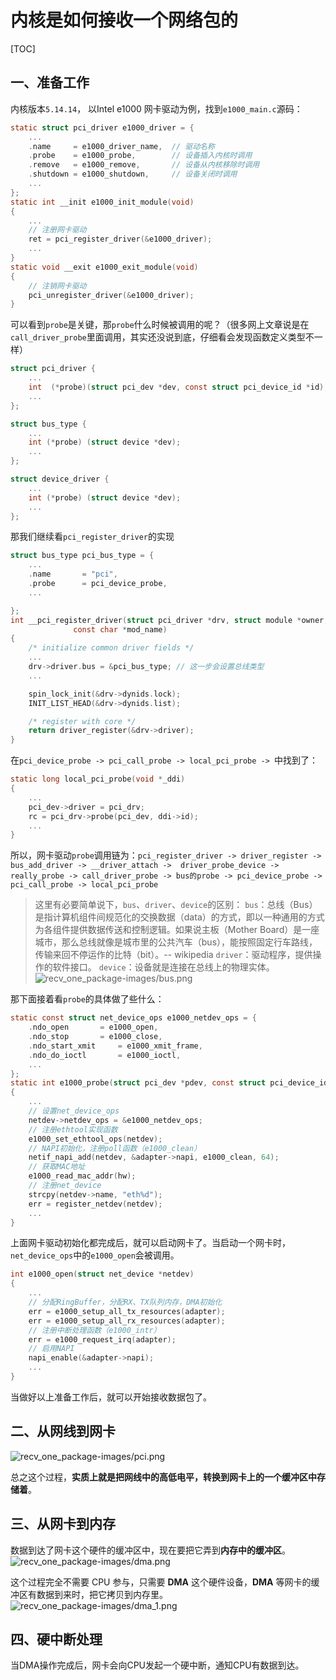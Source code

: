 # 内核是如何接收一个网络包的

[TOC]



## 一、准备工作

内核版本`5.14.14`， 以Intel e1000 网卡驱动为例，找到`e1000_main.c`源码：

```c
static struct pci_driver e1000_driver = {
	...
	.name     = e1000_driver_name,	// 驱动名称
	.probe    = e1000_probe,		// 设备插入内核时调用
	.remove   = e1000_remove,		// 设备从内核移除时调用
	.shutdown = e1000_shutdown,		// 设备关闭时调用
	...
};
static int __init e1000_init_module(void)
{
	...
	// 注册网卡驱动
	ret = pci_register_driver(&e1000_driver);
	...
}
static void __exit e1000_exit_module(void)
{
	// 注销网卡驱动
	pci_unregister_driver(&e1000_driver);
}
```

可以看到`probe`是关键，那`probe`什么时候被调用的呢？（很多网上文章说是在`call_driver_probe`里面调用，其实还没说到底，仔细看会发现函数定义类型不一样）

```c
struct pci_driver {
	...
	int  (*probe)(struct pci_dev *dev, const struct pci_device_id *id);	/* New device inserted */
	...
};

struct bus_type {
	...
	int (*probe) (struct device *dev);
	...
};

struct device_driver {
	...
	int (*probe) (struct device *dev);
	...
};
```

那我们继续看`pci_register_driver`的实现
```c
struct bus_type pci_bus_type = {
	...
	.name		= "pci",
	.probe		= pci_device_probe,
	...

};
int __pci_register_driver(struct pci_driver *drv, struct module *owner,
			  const char *mod_name)
{
	/* initialize common driver fields */
	...
	drv->driver.bus = &pci_bus_type; // 这一步会设置总线类型
	...

	spin_lock_init(&drv->dynids.lock);
	INIT_LIST_HEAD(&drv->dynids.list);

	/* register with core */
	return driver_register(&drv->driver);
}
```
在`pci_device_probe -> pci_call_probe -> local_pci_probe -> `中找到了：
```c
static long local_pci_probe(void *_ddi)
{
	...
	pci_dev->driver = pci_drv;
	rc = pci_drv->probe(pci_dev, ddi->id);
	...
}
```

所以，网卡驱动`probe`调用链为：`pci_register_driver -> driver_register -> bus_add_driver -> __driver_attach ->  driver_probe_device -> really_probe -> call_driver_probe -> bus的probe -> pci_device_probe -> pci_call_probe -> local_pci_probe`

> 这里有必要简单说下，`bus`、`driver`、`device`的区别：
> `bus`：总线（Bus）是指计算机组件间规范化的交换数据（data）的方式，即以一种通用的方式为各组件提供数据传送和控制逻辑。如果说主板（Mother Board）是一座城市，那么总线就像是城市里的公共汽车（bus），能按照固定行车路线，传输来回不停运作的比特（bit）。-- wikipedia
> `driver`：驱动程序，提供操作的软件接口。
> `device`：设备就是连接在总线上的物理实体。
> ![recv_one_package-images/bus.png](recv_one_package-images/bus.png)

那下面接着看`probe`的具体做了些什么：
```c
static const struct net_device_ops e1000_netdev_ops = {
	.ndo_open		= e1000_open,
	.ndo_stop		= e1000_close,
	.ndo_start_xmit		= e1000_xmit_frame,
	.ndo_do_ioctl		= e1000_ioctl,
	...
};
static int e1000_probe(struct pci_dev *pdev, const struct pci_device_id *ent)
{
	...
	// 设置net_device_ops
	netdev->netdev_ops = &e1000_netdev_ops;
	// 注册ethtool实现函数
	e1000_set_ethtool_ops(netdev);
	// NAPI初始化，注册poll函数（e1000_clean）
	netif_napi_add(netdev, &adapter->napi, e1000_clean, 64);
	// 获取MAC地址
	e1000_read_mac_addr(hw);
	// 注册net_device
	strcpy(netdev->name, "eth%d");
	err = register_netdev(netdev);
	...
}
```

上面网卡驱动初始化都完成后，就可以启动网卡了。当启动一个网卡时，`net_device_ops`中的`e1000_open`会被调用。
```c
int e1000_open(struct net_device *netdev)
{
	...
	// 分配RingBuffer，分配RX、TX队列内存，DMA初始化
	err = e1000_setup_all_tx_resources(adapter);
	err = e1000_setup_all_rx_resources(adapter);
	// 注册中断处理函数（e1000_intr）
	err = e1000_request_irq(adapter);
	// 启用NAPI
	napi_enable(&adapter->napi);
	...
}
```
当做好以上准备工作后，就可以开始接收数据包了。

## 二、从网线到网卡

![recv_one_package-images/pci.png](recv_one_package-images/pci.png)

总之这个过程，**实质上就是把网线中的高低电平，转换到网卡上的一个缓冲区中存储着**。

## 三、从网卡到内存

数据到达了网卡这个硬件的缓冲区中，现在要把它弄到**内存中的缓冲区**。
![recv_one_package-images/dma.png](recv_one_package-images/dma.png)

这个过程完全不需要 CPU 参与，只需要 **DMA** 这个硬件设备，**DMA** 等网卡的缓冲区有数据到来时，把它拷贝到内存里。
![recv_one_package-images/dma_1.png](recv_one_package-images/dma_1.png)

## 四、硬中断处理

当DMA操作完成后，网卡会向CPU发起一个硬中断，通知CPU有数据到达。